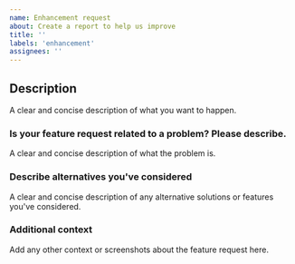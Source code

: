 ```yaml
---
name: Enhancement request
about: Create a report to help us improve
title: ''
labels: 'enhancement'
assignees: ''
---
```


<!--- Provide a general summary of the enhancement in the Title above -->

## Description
A clear and concise description of what you want to happen.

### Is your feature request related to a problem? Please describe.
<!--- Not obligatory -->
A clear and concise description of what the problem is.

### Describe alternatives you've considered
<!--- Not obligatory, but suggest an alternative to implement the enhancement -->
A clear and concise description of any alternative solutions or features you've considered.

### Additional context
<!--- Not obligatory -->
Add any other context or screenshots about the feature request here.
